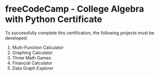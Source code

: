 # freeCodeCamp - College Algebra with Python Certificate

To successfully complete this certification, the following projects must be developed:
1. Multi-Function Calculator
2. Graphing Calculator
3. Three Math Games
4. Financial Calculator
5. Data Graph Explorer